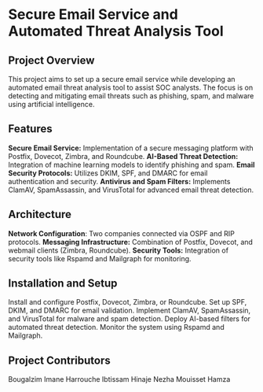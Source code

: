 # Secure Email Service and Automated Threat Analysis Tool

## Project Overview

This project aims to set up a secure email service while developing an automated email threat analysis tool to assist SOC analysts. The focus is on detecting and mitigating email threats such as phishing, spam, and malware using artificial intelligence.

## Features

**Secure Email Service:** Implementation of a secure messaging platform with Postfix, Dovecot, Zimbra, and Roundcube.
**AI-Based Threat Detection:** Integration of machine learning models to identify phishing and spam.
**Email Security Protocols:** Utilizes DKIM, SPF, and DMARC for email authentication and security.
**Antivirus and Spam Filters:** Implements ClamAV, SpamAssassin, and VirusTotal for advanced email threat detection.

## Architecture

**Network Configuration**: Two companies connected via OSPF and RIP protocols.
**Messaging Infrastructure:** Combination of Postfix, Dovecot, and webmail clients (Zimbra, Roundcube).
**Security Tools:** Integration of security tools like Rspamd and Mailgraph for monitoring.

## Installation and Setup

Install and configure Postfix, Dovecot, Zimbra, or Roundcube.
Set up SPF, DKIM, and DMARC for email validation.
Implement ClamAV, SpamAssassin, and VirusTotal for malware and spam detection.
Deploy AI-based filters for automated threat detection.
Monitor the system using Rspamd and Mailgraph.

## Project Contributors

Bougalzim Imane
Harrouche Ibtissam
Hinaje Nezha
Mouisset Hamza
